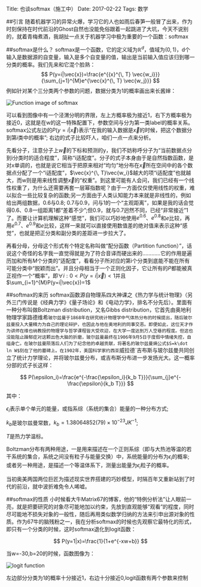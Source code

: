 Title: 也谈softmax（施工中）
Date:  2017-02-22
Tags:  数学

##引言
随着机器学习的异常火爆，学习它的人也如雨后春笋一般冒了出来，作为时刻保持在时代前沿的Ghost自然也没能免俗跟着一起跳进了大坑，今天不说别的，就着青梅煮酒，我胡扯一点关于机器学习中极为重要的一个函数：softmax

##softmax是什么？
softmax是一个函数，它的定义域为$\mathbb{R}^d$，值域为$(0,1)$，d个输入是数据源的自变量，输入是多个自变量的值，输出是当前输入值应该归到哪一分类的概率。我们先来和它混个脸熟：
$$
P(y=i|\vec{x})=\frac{e^{{x}^{\, T} \vec{w_i}}}{\sum_{j=1}^{M}e^{\vec{x}^{\, T} \vec{w_j}}}
$$
例如针对某个三分类两个参数的问题，数据分类为1的概率画出来长酱婶：

![Function image of softmax]({attach}softmax.png)

可以看到图像中有一个泾渭分明的界限，左上方概率极为接近1，右下方概率极为接近0，这就是在w的这一特殊配置下，参数空间与分为第一类label的概率关系。softmax公式左边的$P(y=i|\vec{x})$表示“在我的输入数据是$\vec{x}$的时候，把这个数据分到第$i$类中的概率”; 
右边的式子比较吓人，咱们一点一点来分析。

先看分子，注意分子上$\vec{w}$的下标和预测的y，我们不妨称呼分子为“当前数据点分到i分类时的适合程度”，简称“i适配度”。分子的式子本身由于是自然指数函数，是对$x$单调的，也就是说它相当于把原来相对“均匀”地分布在$\vec{x}$所在空间中的各个数据点分配了一个“i适配度”，$\vec{x}^{\, T}\vec{w_i}$越大的项“i适配度”也就越大，而w则是用来线性调整$\vec{x}$的“权重”。到这里可能有人会问，我们已经有一个线性权重了，为什么还需要再套一层幂指数呢？由于一方面仅仅使用线性的权重，难以拟合一些比较复杂的函数;另一方面由于人类认知能力本来就是非线性的，例如给出两组数据，0.6与0.8; 0.7与0.9，问与1的一个“主观距离”，如果是我的话会觉得0.6、0.8一组距离1都“差着不少”;但0.9，就与0.7迥然不同，已经“非常接近”1了。而要让计算机理解这种“感觉”，我们可以巧妙地使用$e^0.6$、$e^0.8$和$e$比较，再用$e^0.7$、$e^0.9$和$e$比较，这样一来就可以直接使用数值差的绝对值来表示这种“感觉”，也就是把正分类和副分类的差距进一步拉大了。

再看分母，分母这个形式有个特定名称叫做“配分函数（Partition function）”，话说这个奇怪的名字我一直觉得就是为了符合音译而硬出来的…………它的作用是遍历加和所有$M$个分类的“适配度”，看看分子所对应的第i个分类到底能不能在所有可能分类中“脱颖而出”。并且分母相当于一个正则化因子，它让所有的$P$都能被真正视作一个“概率”，即$\forall i: 0<P(y=i|\vec{x})<1$并且$\sum_{i=1}^{M}P(y=i|\vec{x})=1$

##softmax的来历
softmax函数源自物理系四大神课之《热力学与统计物理》（另外三门传说是《经典力学》《量子场论》和《电动力学》，排名不分先后）。里面有一种分布叫做Boltzman distribution，又名Gibbs distribution，它首先由奥地利物理学家路德维希`玻尔兹曼于1868年在研究统计物理学中气体热分布的时候提出，随后玻尔兹曼投入大量精力为自己的理论辩护，也因此与他在奥地利的同事交恶。即便如此，这位天才作为讲师在维也纳教授的物理学与哲学课程皆大受欢迎，在大学一度达到万人空巷的程度。但这也没能阻止躁郁症对这颗出色大脑的折磨，玻尔兹曼最终在1906年9月5日于度假中情绪失控，自缢身亡。在玻尔兹曼陨落后人们为了纪念他的卓越贡献，将著名的玻尔兹曼熵公式$S=k\dot ln W$刻在了他的墓碑上。在1902年，美国科学家约西亚`威拉德`吉布斯与玻尔兹曼共同创立了统计力学理论，并将玻尔兹曼分布，或吉布斯分布进一步发扬光大。这一概率分部的式子长这样：

$$
P(\epsilon_i)=\frac{e^{-\frac{\epsilon_i}{k_b T}}}{\sum_{j}e^{-\frac{\epsilon}{k_b T}}}
$$

其中：

$\epsilon_i$表示单个单元的能量，或指系综（系统的集合）能量的一种分布方式;

$k_b$是玻尔兹曼常数，$k_b=1.38064852(79)\times 10^{-23}JK^{-1}$;

$T$是热力学温标。

Boltzman分布有两种用途，一是用来描述在一个正则系综（即与大热池等温的若干系统的集合，系统之间没有粒子与能量交换）中，系统能量的分布为$\epsilon_i$的概率; 或者另一种用途，是描述一个等温体系下，测量出能量为$\epsilon_i$粒子的概率。

当初奥美两国两位巨匠为描述现实世界搭建的巧妙模型，时隔百年又重新站到了时代的前沿，就中波折难免令人唏嘘。

##softmax的性质
小时候看大牛Matrix67的博客，他的“特例分析法”让人眼前一亮，就是把要研究的对象尽可能地加以约束，先放到直观能够“观看”的程度，同时尽可能地不损失对象的一般性，随后再用类似数学归纳的方法来引申出源对象的性质。作为67牛的脑残粉之一，我在分析softmax的时候也先观察它最特化的形式，即只有一个分类的时候，这时softmax退化到logit函数：

$$
P(y=1|x)=\frac{1}{1+e^{-xw+b}}
$$

当w=-30,b=20的时候，函数图像为：

![logit function]({attach}logit.png)

左边部分分类为1的概率十分接近1，右边十分接近0,logit函数有两个参数来控制
